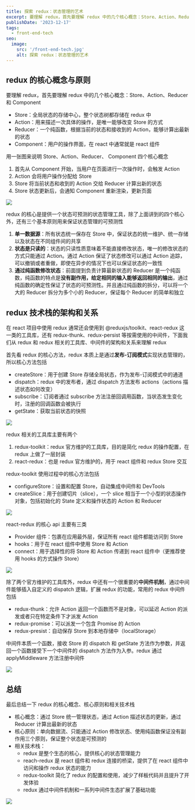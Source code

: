 ```yaml
---
title: 探索 redux：状态管理的艺术
excerpt: 要理解 redux，首先要理解 redux 中的几个核心概念：Store、Action、Reducer 和 Component
publishDate: '2023-12-17'
tags:
  - front-end-tech
seo:
  image:
    src: '/front-end-tech.jpg'
    alt: 探索 redux：状态管理的艺术
---
```


## redux 的核心概念与原则

要理解 redux，首先要理解 redux 中的几个核心概念：Store、Action、Reducer 和 Component

- Store：全局状态的存储中心，整个状态树都存储在 redux 中
- Action：用来描述一次具体的操作，是唯一能够改变 Store 的方式
- Reducer：一个纯函数，根据当前的状态和接收到的 Action，能够计算出最新的状态
- Component：用户的操作界面，在 react 中通常就是 react 组件

用一张图来说明 Store、Action、Reducer、 Component 四个核心概念

1. 首先从 Component 开始，当用户在页面进行一次操作时，会触发 Action
2. Action 会将用户操作分配给 Store
3. Store 将当前状态和收到的 Action 交给 Reducer 计算出新的状态
4. Store 状态更新后，会通知 Component 重新渲染，更新页面

![](https://notesimgs.oss-cn-shanghai.aliyuncs.com/img/Screenshot%202023-12-16%20at%2007.31.20.png)

redux 的核心是提供一个状态可预测的状态管理工具，除了上面讲到的四个核心外，还有三个基本原则用来保证状态管理的可预测性

1. **单一数据源**：所有状态统一保存在 Store 中，保证状态的统一维护、统一存储以及状态在不同组件间的共享
2. **状态是只读的**：状态的只读性质意味着不能直接修改状态，唯一的修改状态的方式只能通过 Action。通过 Action 保证了状态修改可以通过 Action 追踪，可以撤销或者重做，即使在异步的情况下也可以保证状态的一致性
3. **通过纯函数修改状态**：前面提到负责计算最新状态的 Reducer 是一个纯函数，纯函数的特点是**没有副作用，给定相同的输入能够返回相同的输出**，通过纯函数的确定性保证了状态的可预测性。并且通过纯函数的拆分，可以将一个大的 Reducer 拆分为多个小的 Reducer，保证每个 Reducer 的简单和独立

## redux 技术栈的架构和关系

在 react 项目中使用 redux 通常还会使用到 @reduxjs/toolkit、react-redux 这一类的工具库，还有 redux-thunk、redux-persist 等按需使用的中间件，下面我们从 redux 和 redux 相关的工具库、中间件的架构和关系来理解 redux

首先看 redux 的核心方法，redux 本质上是通过**发布-订阅模式**实现状态管理的，所以核心方法包括

- createStore：用于创建 Store 存储全局状态，作为发布-订阅模式中的通道
- dispatch：redux 中的发布者，通过 dispatch 方法发布 actions（actions 描述状态如何改变）
- subscribe：订阅者通过 subscribe 方法注册回调用函数，当状态发生变化时，注册的回调函数会被执行
- getState：获取当前状态的快照

![](https://notesimgs.oss-cn-shanghai.aliyuncs.com/img/Screenshot%202023-12-17%20at%2011.31.38.png)

redux 相关的工具库主要有两个

1. redux-toolkit：redux 官方维护的工具库，目的是简化 redux 的操作配置，在 redux 上做了一层封装
2. react-redux：也是 redux 官方维护的，用于 react 组件和 redux Store 交互

redux-toolkit 使用过程中的核心方法包括

- configureStore：设置和配置 Store，自动集成中间件和 DevTools
- createSlice：用于创建切片（slice），一个 slice 相当于一个小型的状态操作对象，包括初始化的 State 定义和操作状态的 Action 和 Reducer

![](https://notesimgs.oss-cn-shanghai.aliyuncs.com/img/Screenshot%202023-12-17%20at%2011.33.57.png)

react-redux 的核心 api 主要有三类

- Provider 组件：包裹在应用最外层，保证所有 react 组件都能访问到 Store
- hooks：用于在 react 组件中使用 Store 和 Action
- connect：用于选择性的将 Store 和 Action 传递到 react 组件中（更推荐使用 hooks 的方式操作 Store）

![](https://notesimgs.oss-cn-shanghai.aliyuncs.com/img/Screenshot%202023-12-17%20at%2011.36.37.png)

除了两个官方维护的工具库外，redux 中还有一个很重要的**中间件机制**，通过中间件能够插入自定义的 dispatch 逻辑，扩展 redux 的功能，常用的 redux 中间件包括

- redux-thunk：允许 Action 返回一个函数而不是对象，可以延迟 Action 的派发或者只在特定条件下才派发 Action
- redux-promise：可以派发一个包含 Promise 的 Action
- redux-presist：自动保存 Store 到本地存储中（localStorage）

中间件本质一个函数，接收 Store 的 dispatch 和 getState 方法作为参数，并返回一个函数接受下一个中间件的 dispatch 方法作为入参。redux 通过 applyMiddleware 方法注册中间件

![](https://notesimgs.oss-cn-shanghai.aliyuncs.com/img/Screenshot%202023-12-17%20at%2011.37.23.png)

## 总结

最后总结一下 redux 的核心概念、核心原则和相关技术栈

- 核心概念：通过 Store 统一管理状态，通过 Action 描述状态的更新，通过 Reducer 计算出最新的状态
- 核心原则：单向数据流、只能通过 Action 修改状态、使用纯函数保证没有副作用三个原则，保证整个状态是可预测的
- 相关技术栈：
  - redux 是整个生态的核心，提供核心的状态管理能力
  - reach-redux 是 react 组件和 redux 连接的桥梁，提供了在 react 组件中访问和操作 redux 状态的能力
  - redux-toolkit 简化了 redux 的配置和使用，减少了样板代码并且提升了开发体验
  - redux 通过中间件机制和一系列中间件生态扩展了基础功能

![](https://notesimgs.oss-cn-shanghai.aliyuncs.com/img/Screenshot%202023-12-17%20at%2011.14.04.png)
